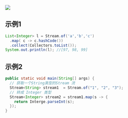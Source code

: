 

![](https://youpaiyun.zongqilive.cn/image/20200223105738.png)



## 示例1

```java
List<Integer> l = Stream.of('a','b','c')
  .map( c -> c.hashCode())
  .collect(Collectors.toList());
System.out.println(l); //[97, 98, 99]
```

## 示例2

```java
public static void main(String[] args) {
  // 获取一个String类型的Stream 流
  Stream<String> stream1  = Stream.of("1", "2", "3");
  // 转成 Integer 类型
  Stream<Integer> stream2 = stream1.map(s -> {
    return Interge.parseInt(s);
  });
}
```















